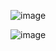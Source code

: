 ![image](https://github.com/user-attachments/assets/c69ef2b7-c490-43c3-a074-dc4cf917ff08)



![image](https://github.com/user-attachments/assets/8cc8a39a-a60a-443d-b804-6677a8f6bf10)

